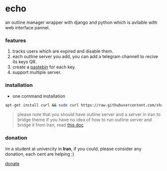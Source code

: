 # echo

an outline manager wrapper with django and python which is avilable with web interface pannel.


### features

1. tracks users which are expired and disable them.
2. each outline server you add, you can add a telegram channell to recive its keys QR.
3. create a [pastebin](https://paste.ubuntu.ir) for each key.
4. support multiple server.


### installation

- one command installation

```bash
apt-get install curl && sudo curl https://raw.githubusercontent.com/shabane/echo/master/install.sh | sh
```

> please note that you should have outline server and a server in iran to bridge theme
> if you have no idea of how to run outline server and bridge it from iran,
> read [this doc](https://shabane.github.io/echo/)

### donation

im a student at univercity in **Iran**, if you could, please consider any donation, each cent are helping ;)

[donate](https://daramet.com/shabane)
